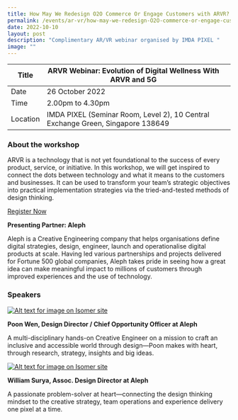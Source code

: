 ```yaml
---
title: How May We Redesign O2O Commerce Or Engage Customers with ARVR?
permalink: /events/ar-vr/how-may-we-redesign-O2O-commerce-or-engage-customers-with-ARVR/
date: 2022-10-10
layout: post
description: "Complimentary AR/VR webinar organised by IMDA PIXEL "
image: ""
---
```

| Title | ARVR Webinar: Evolution of Digital Wellness With ARVR and 5G |  |
| --- | --- | --- |
| Date | 26 October 2022 |  |
| Time | 2.00pm to 4.30pm |  |
| Location | IMDA PIXEL (Seminar Room, Level 2), 10 Central Exchange Green, Singapore 138649 |  |

### [](https://github.com/peiqiz/imda-pixel/blob/staging/events/ar-vr/_posts/2022-10-10-post-How%20May%20We%20Redesign%20O2o%20Commerce%20or%20Engage%20Customers%20With%20ARVR%3F.md#about-the-workshop)About the workshop

ARVR is a technology that is not yet foundational to the success of every product, service, or initiative. In this workshop, we will get inspired to connect the dots between technology and what it means to the customers and businesses. It can be used to transform your team’s strategic objectives into practical implementation strategies via the tried-and-tested methods of design thinking.

[Register Now](https://imda-pixel.sg/event/363)

**Presenting Partner: Aleph**

Aleph is a Creative Engineering company that helps organisations define digital strategies, design, engineer, launch and operationalise digital products at scale. Having led various partnerships and projects delivered for Fortune 500 global companies, Aleph takes pride in seeing how a great idea can make meaningful impact to millions of customers through improved experiences and the use of technology.

### [](https://github.com/peiqiz/imda-pixel/blob/staging/events/ar-vr/_posts/2022-10-10-post-How%20May%20We%20Redesign%20O2o%20Commerce%20or%20Engage%20Customers%20With%20ARVR%3F.md#speakers)Speakers

[![Alt text for image on Isomer site](https://github.com/peiqiz/imda-pixel/raw/staging/images/immersive-experiences/Aleph_Poon.jpg)](https://github.com/peiqiz/imda-pixel/blob/staging/images/immersive-experiences/Aleph_Poon.jpg)

**Poon Wen, Design Director / Chief Opportunity Officer at Aleph**

A multi-disciplinary hands-on Creative Engineer on a mission to craft an inclusive and accessible world through design—Poon makes with heart, through research, strategy, insights and big ideas.

[![Alt text for image on Isomer site](https://github.com/peiqiz/imda-pixel/raw/staging/images/immersive-experiences/Aleph_William.jpg)](https://github.com/peiqiz/imda-pixel/blob/staging/images/immersive-experiences/Aleph_William.jpg)

**William Surya, Assoc. Design Director at Aleph**

A passionate problem-solver at heart—connecting the design thinking mindset to the creative strategy, team operations and experience delivery one pixel at a time.
